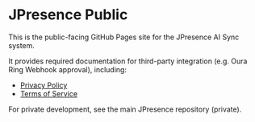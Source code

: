 # JPresence Public

This is the public-facing GitHub Pages site for the JPresence AI Sync system.

It provides required documentation for third-party integration (e.g. Oura Ring Webhook approval), including:

- [Privacy Policy](./privacy.html)
- [Terms of Service](./terms.html)

For private development, see the main JPresence repository (private).